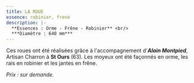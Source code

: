 ```yaml
---
title: LA ROUE
essence: robinier, frene
description: |-
  **Essences : Orme - Frêne - Robinier** <br/>
  ***Diamètre : 640 mm***
---
```


Ces roues ont été réalisées grâce à l'accompagnement d'***Alain Montpied***, Artisan Charron à **St Ours** (63).
Les moyeux ont été façonnés en orme, les rais en robinier et les jantes en frêne.

*Prix : sur demande.*
